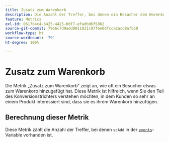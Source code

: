 ```yaml
---
title: Zusatz zum Warenkorb
description: Die Anzahl der Treffer, bei denen ein Besucher dem Warenkorb ein Produkt hinzugefügt hat.
feature: Metrics
exl-id: 0617b4c4-6425-4425-b6f7-efadbd6f58b2
source-git-commit: 7966c7d9add0011831c97fbe0dfcca2acd8afb58
workflow-type: ht
source-wordcount: '79'
ht-degree: 100%

---
```


# Zusatz zum Warenkorb

Die Metrik „Zusatz zum Warenkorb“ zeigt an, wie oft ein Besucher etwas zum Warenkorb hinzugefügt hat. Diese Metrik ist hilfreich, wenn Sie den Teil des Konversionstrichters verstehen möchten, in dem Kunden so sehr an einem Produkt interessiert sind, dass sie es ihrem Warenkorb hinzufügen.

## Berechnung dieser Metrik

Diese Metrik zählt die Anzahl der Treffer, bei denen `scAdd` in der [`events`](/help/implement/vars/page-vars/events/events-overview.md)-Variable vorhanden ist.
